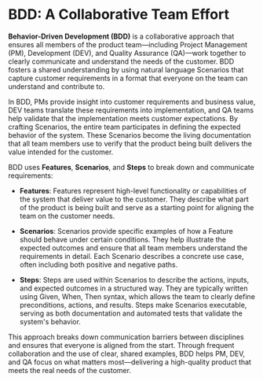 # BDD: A Collaborative Team Effort

**Behavior-Driven Development (BDD)** is a collaborative approach that ensures all members of the product team—including Project Management (PM), Development (DEV), and Quality Assurance (QA)—work together to clearly communicate and understand the needs of the customer. BDD fosters a shared understanding by using natural language Scenarios that capture customer requirements in a format that everyone on the team can understand and contribute to.

In BDD, PMs provide insight into customer requirements and business value, DEV teams translate these requirements into implementation, and QA teams help validate that the implementation meets customer expectations. By crafting Scenarios, the entire team participates in defining the expected behavior of the system. These Scenarios become the living documentation that all team members use to verify that the product being built delivers the value intended for the customer.

BDD uses **Features**, **Scenarios**, and **Steps** to break down and communicate requirements:

- **Features**: Features represent high-level functionality or capabilities of the system that deliver value to the customer. They describe what part of the product is being built and serve as a starting point for aligning the team on the customer needs.

- **Scenarios**: Scenarios provide specific examples of how a Feature should behave under certain conditions. They help illustrate the expected outcomes and ensure that all team members understand the requirements in detail. Each Scenario describes a concrete use case, often including both positive and negative paths.

- **Steps**: Steps are used within Scenarios to describe the actions, inputs, and expected outcomes in a structured way. They are typically written using Given, When, Then syntax, which allows the team to clearly define preconditions, actions, and results. Steps make Scenarios executable, serving as both documentation and automated tests that validate the system's behavior.

This approach breaks down communication barriers between disciplines and ensures that everyone is aligned from the start. Through frequent collaboration and the use of clear, shared examples, BDD helps PM, DEV, and QA focus on what matters most—delivering a high-quality product that meets the real needs of the customer.

